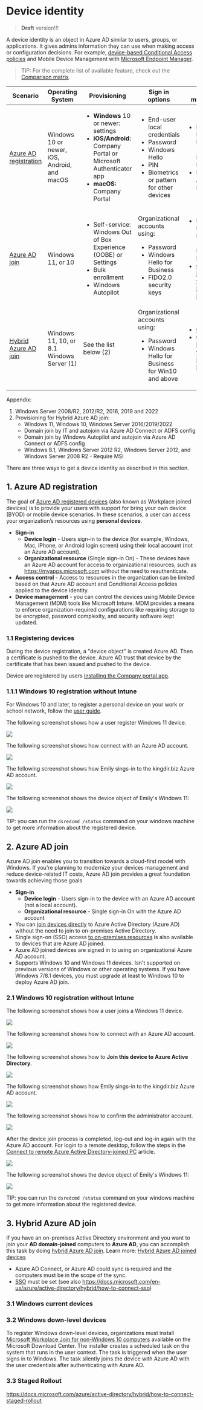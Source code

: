 # Device identity

>**Draft** version!!!

A device identity is an object in Azure AD similar to users, groups, or applications. It gives admins information they can use when making access or configuration decisions. For example, [device-based Conditional Access policies](https://docs.microsoft.com/azure/active-directory/conditional-access/concept-conditional-access-grant) and Mobile Device Management with [Microsoft Endpoint Manager](https://docs.microsoft.com/mem/endpoint-manager-overview).

> TIP: For the complete list of available feature, check out the [Comparison matrix](https://docs.microsoft.com/azure/active-directory/devices/plan-device-deployment#comparison-matrix).

|Scenario   | Operating System| Provisioning| Sign in options| Device management| 
|---------|---------|---------|---------|---------|
| [Azure AD registration](https://docs.microsoft.com/azure/active-directory/devices/concept-azure-ad-register)| Windows 10 or newer, iOS, Android, and macOS | <ul><li>**Windows** 10 or newer: settings</li><li>**iOS/Android**: Company Portal or Microsoft Authenticator app</li><li>**macOS:** Company Portal</li></ul>| <ul><li>End-user local credentials</li><li>Password</li><li>Windows Hello</li><li>PIN</li><li>Biometrics or pattern for other devices</li></ul>| <ul><li>Mobile Device Management (example: Microsoft Intune)</li><li>Mobile Application Management</li></ul>|  
| [Azure AD join](https://docs.microsoft.com/azure/active-directory/devices/concept-azure-ad-join)| Windows 11, or 10 | <ul><li>Self-service: Windows Out of Box Experience (OOBE) or Settings</li><li>Bulk enrollment</li><li>Windows Autopilot</li></ul>|Organizational accounts using: <ul><li>Password</li><li>Windows Hello for Business</li><li>FIDO2.0 security keys</li></ul>| <ul><li>Mobile Device Management (example: Microsoft Intune)</li><li>[Configuration Manager with Microsoft Intune](https://docs.microsoft.com/mem/configmgr/comanage/overview)</li></ul>|  
| [Hybrid Azure AD join](https://docs.microsoft.com/azure/active-directory/devices/concept-azure-ad-join-hybrid)| Windows 11, 10, or 8.1 <br/> Windows Server (1)| See the list below (2)| Organizational accounts using: <ul><li>Password</li><li>Windows Hello for Business for Win10 and above</li></ul>| <ul><li>[Group Policy](https://docs.microsoft.com/mem/configmgr/comanage/faq#my-environment-has-too-many-group-policy-objects-and-legacy-authenticated-apps--do-i-have-to-use-hybrid-azure-ad-)</li><li>[Configuration Manager with Microsoft Intune](https://docs.microsoft.com/mem/configmgr/comanage/overview)</li></ul>| 

Appendix:

1. Windows Server 2008/R2, 2012/R2, 2016, 2019 and 2022
1. Provisioning for Hybrid Azure AD join:
    - Windows 11, Windows 10, Windows Server 2016/2019/2022
    - Domain join by IT and autojoin via Azure AD Connect or ADFS config
    - Domain join by Windows Autopilot and autojoin via Azure AD Connect or ADFS config
    - Windows 8.1, Windows Server 2012 R2, Windows Server 2012, and Windows Server 2008 R2 - Require MSI

There are three ways to get a device identity as described in this section.

## 1. Azure AD registration

The goal of [Azure AD registered devices](https://docs.microsoft.com/azure/active-directory/devices/concept-azure-ad-register) (also known as Workplace joined devices) is to provide your users with support for bring your own device (BYOD) or mobile device scenarios. In these scenarios, a user can access your organization’s resources using **personal devices**.

- **Sign-in**
    - **Device login** - Users sign-in to the device (for example, Windows, Mac, iPhone, or Android login screen) using their local account (not an Azure AD account). 
    - **Organizational resource** (Single sign-in On) - These devices have an Azure AD account for access to organizational resources, such as <https://myapps.microsoft.com> without the need to reauthenticate.
- **Access control** - Access to resources in the organization can be limited based on that Azure AD account and Conditional Access policies applied to the device identity.
- **Device management** - you can control the devices using Mobile Device Management (MDM) tools like Microsoft Intune. MDM provides a means to enforce organization-required configurations like requiring storage to be encrypted, password complexity, and security software kept updated.

### 1.1 Registering devices

During the device registration, a "device object" is created Azure AD. Then a certificate is pushed to the device. Azure AD trust that device by the certificate that has been issued and pushed to the device. 

Device are registered by users [installing the Company portal app](https://docs.microsoft.com//mem/intune/user-help/sign-in-to-the-company-portal).  

### 1.1.1 Windows 10 registration without Intune

For Windows 10 and later, to register a personal device on your work or school network, follow the [user guide](https://support.microsoft.com/account-billing/register-your-personal-device-on-your-work-or-school-network-8803dd61-a613-45e3-ae6c-bd1ab25bf8a8). 

The following screenshot shows how a user register Windows 11 device.

![](./media/device-registration-windows-11-step-1.png)

The following screenshot shows how connect with an Azure AD account.

![](./media/device-registration-windows-11-step-2.png)

The following screenshot shows how Emily sings-in to the kingdir.biz Azure AD account.

![](./media/device-registration-windows-11-step-3.png)

The following screenshot shows the device object of Emily's Windows 11:

![](./media/device-registration-windows-11-device-object.png)

TIP: you can run the `dsredcmd /status` command on your windows machine to get more information about the registered device.

## 2. Azure AD join

Azure AD join enables you to transition towards a cloud-first model with Windows. If you're planning to modernize your devices management and reduce device-related IT costs, Azure AD join provides a great foundation towards achieving those goals

- **Sign-in**
    - **Device login** - Users sign-in to the device with an Azure AD account (not a local account). 
    - **Organizational resource** - Single sign-in On with the Azure AD account
- You can [join devices directly](https://docs.microsoft.com/azure/active-directory/devices/azureadjoin-plan) to Azure Active Directory (Azure AD) without the need to join to on-premises Active Directory.
- Single sign-on (SSO) access [to on-premises resources](https://docs.microsoft.com/azure/active-directory/devices/azuread-join-sso) is also available to devices that are Azure AD joined.
- Azure AD joined devices are signed in to using an organizational Azure AD account.
- Supports Windows 10 and Windows 11 devices. Isn't supported on previous versions of Windows or other operating systems. If you have Windows 7/8.1 devices, you must upgrade at least to Windows 10 to deploy Azure AD join.

### 2.1 Windows 10 registration without Intune

The following screenshot shows how a user joins a Windows 11 device.

![](./media/device-join-windows-11-step-1.png)

The following screenshot shows how to connect with an Azure AD account.

![](./media/device-join-windows-11-step-2.png)

The following screenshot shows how to **Join this device to Azure Active Directory**.

![](./media/device-join-windows-11-step-3.png)

The following screenshot shows how Emily sings-in to the kingdir.biz Azure AD account.

![](./media/device-join-windows-11-step-4.png)

The following screenshot shows how to confirm the administrator account.

![](./media/device-join-windows-11-step-5.png)

After the device join process is completed, log-out and log-in again with the Azure AD account. For login to a remote desktop, follow the steps in the [Connect to remote Azure Active Directory-joined PC](https://docs.microsoft.com/windows/client-management/connect-to-remote-aadj-pc) article.

![](./media/device-join-windows-11-step-6.png)

The following screenshot shows the device object of Emily's Windows 11:

![](./media/device-join-windows-device-object.png)

TIP: you can run the `dsredcmd /status` command on your windows machine to get more information about the registered device.

## 3. Hybrid Azure AD join

If you have an on-premises Active Directory environment and you want to join your **AD domain-joined** computers to **Azure AD**, you can accomplish this task by doing [hybrid Azure AD join](https://docs.microsoft.com/azure/active-directory/devices/hybrid-azuread-join-plan). Learn more: [Hybrid Azure AD joined devices](https://docs.microsoft.com/azure/active-directory/devices/concept-azure-ad-join-hybrid)

- Azure AD Connect, or Azure AD could sync is required and the computers must be in the scope of the sync.
- [SSO](https://docs.microsoft.com/azure/active-directory/devices/azuread-join-sso) must be set (see also <https://docs.microsoft.com/en-us/azure/active-directory/hybrid/how-to-connect-sso>) 

### 3.1 Windows current devices


### 3.2 Windows down-level devices

To register Windows down-level devices, organizations must install [Microsoft Workplace Join for non-Windows 10 computers](https://www.microsoft.com/download/details.aspx?id=53554) available on the Microsoft Download Center. The installer creates a scheduled task on the system that runs in the user context. The task is triggered when the user signs in to Windows. The task silently joins the device with Azure AD with the user credentials after authenticating with Azure AD.

### 3.3 Staged Rollout

https://docs.microsoft.com/azure/active-directory/hybrid/how-to-connect-staged-rollout